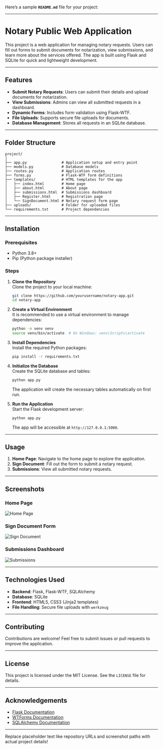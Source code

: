 Here’s a sample **`README.md`** file for your project:

---

# Notary Public Web Application

This project is a web application for managing notary requests. Users can fill out forms to submit documents for notarization, view submissions, and learn more about the services offered. The app is built using Flask and SQLite for quick and lightweight development.

---

## Features

- **Submit Notary Requests**: Users can submit their details and upload documents for notarization.
- **View Submissions**: Admins can view all submitted requests in a dashboard.
- **Dynamic Forms**: Includes form validation using Flask-WTF.
- **File Uploads**: Supports secure file uploads for documents.
- **Database Management**: Stores all requests in an SQLite database.

---

## Folder Structure

```
project/
│
├── app.py                # Application setup and entry point
├── models.py             # Database models
├── routes.py             # Application routes
├── forms.py              # Flask-WTF form definitions
├── templates/            # HTML templates for the app
│   ├── index.html        # Home page
│   ├── about.html        # About page
│   ├── submissions.html  # Submissions dashboard
│   ├── Register.html     # Registration page
│   └── SignDocument.html # Notary request form page
├── uploads/              # Folder for uploaded files
└── requirements.txt      # Project dependencies
```

---

## Installation

### Prerequisites
- Python 3.8+
- Pip (Python package installer)

### Steps

1. **Clone the Repository**  
   Clone the project to your local machine:
   ```bash
   git clone https://github.com/yourusername/notary-app.git
   cd notary-app
   ```

2. **Create a Virtual Environment**  
   It is recommended to use a virtual environment to manage dependencies:
   ```bash
   python -m venv venv
   source venv/bin/activate  # On Windows: venv\Scripts\activate
   ```

3. **Install Dependencies**  
   Install the required Python packages:
   ```bash
   pip install -r requirements.txt
   ```

4. **Initialize the Database**  
   Create the SQLite database and tables:
   ```bash
   python app.py
   ```
   The application will create the necessary tables automatically on first run.

5. **Run the Application**  
   Start the Flask development server:
   ```bash
   python app.py
   ```
   The app will be accessible at `http://127.0.0.1:5000`.

---

## Usage

1. **Home Page**: Navigate to the home page to explore the application.
2. **Sign Document**: Fill out the form to submit a notary request.
3. **Submissions**: View all submitted notary requests.

---

## Screenshots

### Home Page
![Home Page](screenshots/home_page.png)

### Sign Document Form
![Sign Document](screenshots/sign_document_form.png)

### Submissions Dashboard
![Submissions](screenshots/submissions_dashboard.png)

---

## Technologies Used

- **Backend**: Flask, Flask-WTF, SQLAlchemy
- **Database**: SQLite
- **Frontend**: HTML5, CSS3 (Jinja2 templates)
- **File Handling**: Secure file uploads with `werkzeug`

---

## Contributing

Contributions are welcome! Feel free to submit issues or pull requests to improve the application.

---

## License

This project is licensed under the MIT License. See the `LICENSE` file for details.

---

## Acknowledgements

- [Flask Documentation](https://flask.palletsprojects.com/)
- [WTForms Documentation](https://wtforms.readthedocs.io/)
- [SQLAlchemy Documentation](https://docs.sqlalchemy.org/)

---

Replace placeholder text like repository URLs and screenshot paths with actual project details!